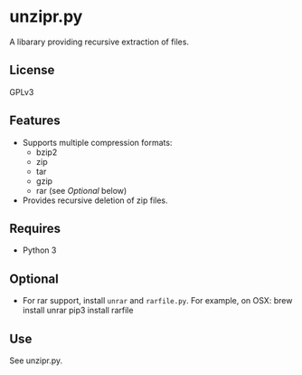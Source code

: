 # unzipr.py

A libarary providing recursive extraction of files.

## License

GPLv3

## Features

* Supports multiple compression formats:
    * bzip2
    * zip
    * tar
    * gzip
    * rar (see _Optional_ below)
* Provides recursive deletion of zip files.

## Requires

* Python 3

## Optional

* For rar support, install `unrar` and `rarfile.py`. For example, on OSX:
    brew install unrar
    pip3 install rarfile

## Use

See unzipr.py.
